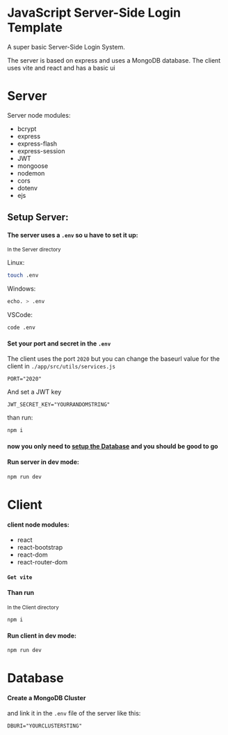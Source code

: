 
# JavaScript Server-Side Login Template

A super basic Server-Side Login System. 

The server is based on express and uses a MongoDB database. 
The client uses vite and react and has a basic ui 


# Server

Server node modules:     
- bcrypt
- express
- express-flash
- express-session
- JWT
- mongoose
- nodemon
- cors
- dotenv
- ejs

## Setup Server: 


#### The server uses a `.env` so u have to set it up:
<sub>In the Server directory<sub>

Linux:
```bash
touch .env
```

Windows:
```bash
echo. > .env
```

VSCode:
```bash
code .env
```

#### Set your port and secret in the `.env`

The client uses the port `2020` but you can change the baseurl value for the client  in `./app/src/utils/services.js`
```.env
PORT="2020"
```

And set a JWT key
```.env
JWT_SECRET_KEY="YOURRANDOMSTRING"
```

than run:
```bash
npm i
```

#### now you only need to [setup the Database](#Database) and you should be good to go


#### Run server in dev mode:
```bash
npm run dev
```

# Client

#### client node modules: 
* react
* react-bootstrap
* react-dom
* react-router-dom

#### ``Get vite``



#### Than run
<sub>In the Client directory<sub>
```bash
npm i
```


#### Run client in dev mode:
```bash
npm run dev
```

# Database

#### Create a MongoDB Cluster

and link it in the `.env` file of the server like this: 

```.env
DBURI="YOURCLUSTERSTING"
```
